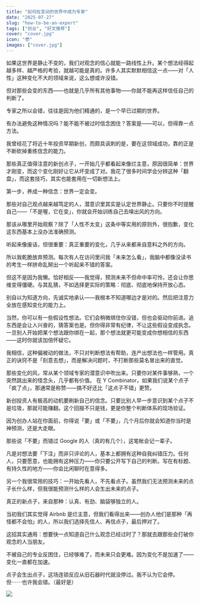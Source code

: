 ```yaml
---
title: "如何在变动的世界中成为专家"
date: "2025-07-27"
slug: "how-to-be-an-expert"
tags: ["创业", "好文推荐"]
cover: "cover.jpg"
icon: "😎"
images: ["cover.jpg"]
---
```

如果这世界是静止不变的，我们对观念的信心就能一路线性上升。某个想法经得起越多样、越严格的考验，就越可能是真的。许多人其实默默相信这一点——对「人性」这种变化不大的领域来说，这么想或许没错。



但对那些会变的东西——也就是几乎所有其他事物——你就不能再这样信任自己的判断了。



专家之所以会错，往往是因为他们精通的，是一个早已过期的世界。



有办法避免这种情况吗？能不能不被过时信念困住？答案是——可以，但得靠一点方法。



我曾经花了将近十年投资早期新创，而颇具讽刺的是，要在这领域成功，靠的正是不断砍掉重练信念的能力。



那些真正值得注意的新创点子，一开始几乎都看起来像烂主意，原因很简单：世界才刚变，而这个变化刚好让它从坏变成了对。我花了很多时间学会分辨这种「翻盘」，而这套技巧，其实也能套用在一切新想法上。



第一步，养成一种信念：世界一定会变。



那些对自己观点越来越笃定的人，潜意识里其实是认定世界静止。只要你不时提醒自己——「不是喔，它在变」，你就会开始训练自己去嗅出风的方向。



那该从哪里开始观察？除了「人性不太变」这条中等实用的原则外，很抱歉，变化这东西基本上没办法准确预测。



听起来像废话，但很重要：真正重要的变化，几乎从来都来自意料之外的方向。



所以我乾脆放弃预测。每次有人在访问里问我「未来怎么看」，我脑中都像没读书的考生一样拼命乱掰出一个听起来不错的答案。



但这不是因为我懒。恰好相反——我觉得，预测未来不但命中率可怜，还会让你思维变得僵硬。与其乱猜，不如选择更实际的策略：彻底、彻底地保持开放心态。



别自以为知道方向，先诚实地承认——我根本不知道哪边才是对的。然后把注意力全放在感知变化的能力上。



当然，你可以有一些假设性想法。它们会稍微绑住你没错，但也会驱动你前进。追东西是会让人兴奋的，猜答案也是。但你得非常有纪律，不让这些假设变成执念。
一旦别人开始把某个想法跟你绑在一起，那个想法就更可能变成你想相信的东西——这时你就该加倍怀疑它。



我相信，这种偏被动的做法，不只对判断想法有帮助，连产出想法也一样管用。真正的诀窍不是「刻意去想」，而是解决问题时，不打断那些莫名冒出来的直觉。



那些变化的风，常从某个领域专家的潜意识中吹出来。只要你对某件事够熟，一个突然跳出来的怪念头，几乎都有价值。
在 Y Combinator，如果我们说某个点子「疯了点」，那通常是称赞——搞不好还比「这点子不错」更赞。



新创投资人有极高的动机要刷新自己的信念。只要比别人早一步意识到某个点子不是垃圾，那就可能赚翻。这个回报不只是钱，更是你整个判断体系的现场验证。



因为创办人站在你面前，你得说「要」或「不要」，几个月后你就会知道你当时是神预测，还是大走眼。



那些说「不要」而错过 Google 的人（真的有几个），这笔帐会记一辈子。



凡是对想法要「下注」而非只评论的人，基本上都拥有这种自我纠错压力。任何人，只要愿意，也能拥有这种压力——你只要公开写下自己的判断。写在有标题、有持久性的地方——你会比闲聊时在意得多。



另一个我很常用的技巧：一开始先看人，不先看点子。虽然我们无法预测未来的点子长什么样，但我很能预测什么样的人会生出未来的点子。



真正的新点子，来自那种：认真、有劲、脑袋够独立的人。



当初我们其实觉得 Airbnb 是烂主意，但我们看得出来——创办人他们是那种「再怪都不会怕」的人，所以我们选择先信人、再信点子，最后押对了。



这招其实通用：想要快一点知道自己什么观念已经过时了？那就去跟那些会打破你观念的人当朋友。



不被自己的专业反困住，已经够难了，而未来只会更难。因为变化不是加速了——变化一直都在加速。



点子会生出点子，这场连锁反应从旧石器时代就没停过。我不认为它会停。
但⋯⋯也许我会错。（最好是）




![](https://prod-files-secure.s3.us-west-2.amazonaws.com/112d0858-5090-4d34-a606-b75eb8d65fd2/46476355-9cf3-4e99-9b7a-3531bc426380/1000202064.png?X-Amz-Algorithm=AWS4-HMAC-SHA256&X-Amz-Content-Sha256=UNSIGNED-PAYLOAD&X-Amz-Credential=ASIAZI2LB466WCKMLH7E%2F20251022%2Fus-west-2%2Fs3%2Faws4_request&X-Amz-Date=20251022T082038Z&X-Amz-Expires=3600&X-Amz-Security-Token=IQoJb3JpZ2luX2VjEG8aCXVzLXdlc3QtMiJHMEUCIGNgyrU6UbhI4Ole1KgJSiWq%2F1dwF6vkmvzI%2Fe9hmJbAAiEA8XLZAPbtCm1DYq2Ql3USxPKU9G%2FH2hjy5pLE79bQCyQq%2FwMIKBAAGgw2Mzc0MjMxODM4MDUiDJmkfGjfHaOjIRKP8CrcA6yW8GMPnCz%2Bh3r8cmVXE0erLUKbxI%2FU0t5Yd6U3t2Zs0EKiuegWxohgRAaLO5mdK58q29yMsAmYT2VLQ5TpmhTWto0SAEmJ7IP4foVrjReH4msqGAshriNRQK764kzZAjeQxA2i9wnn6xhHA4NfY7Omsu7Iyf7KUu4glKN20uwvaxDmwuw5a34nUEo9jJVUEvGCLjOtZ%2Biwhs6LW57lwnyxlNwTIHiuVblXlkP%2B46G2OjLUP5BgNGCXCimFOQ%2FJrI73owK2Roh8jDMUJuMJ%2Bu0B%2FaJQO1F22OJiQVll2CFGAIOC6zSPiiZlup6kiZYRxXE7WlmE1Bjrn1G5KN7pYESTNk4e6c8WisHWZGHkr3YuT57u1Q1fRzk6BtTN8RnA58WyaLcjlGfuiP1XZ%2FAl1h59%2FpYzslre2ZJIRWK3%2F3QiOYA6Umhu7dvYetFdwA27e53wa%2F34R5rNrXnrc0qpnNyLRWPIPg6KegGJmqP%2BKGcb9KWo8LJDj62u4rAKlZBA5Bo%2Fv2lNwuaJSv9EZU9KC%2FFyFEBwm8Vdc0Ijtlc8CqkBQpXVYy9y2bb0SXNt4NthVA%2Bt%2F1%2F3z6cF5nLrQE44U0nEps7RyFLIM0Y1bdEy432kDbe%2BOHybnQDYwuKwMOWE4scGOqUBM7u8X8CfLDgF37UIqQPqIG34u4IHmk0u3v8DOoXFN9Zi%2FkB2ziklxNL9ivKvRhLNvAc477qkGNBi5kwsmLukWACTcF29hncMwoOIifIUjlGZRT5zKBqIoIr%2F%2FtDG1hir2GC0YznMkXmggrPc2WbHYGBr5ddwEC4MD5T%2FLvgNKMrh0vczoDVW1Zlgx1KtgWd1ogQoA9bU5YpcDhxFYRU9HFxkLPb8&X-Amz-Signature=094adeaac7b4f269b0b12001a94973df0a5ea77fb7ab9bf32d9775ef9009652c&X-Amz-SignedHeaders=host&x-amz-checksum-mode=ENABLED&x-id=GetObject)

